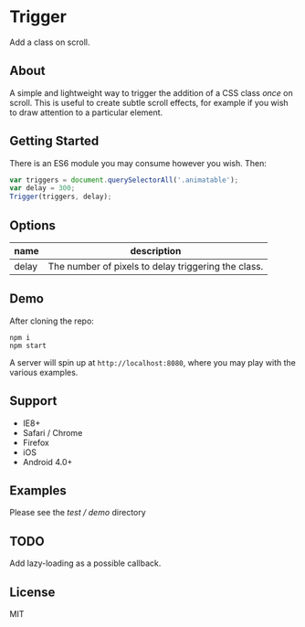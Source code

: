 # Trigger

Add a class on scroll.

## About

A simple and lightweight way to trigger the addition of a CSS class _once_ on scroll.
This is useful to create subtle scroll effects, for example if you wish to draw attention to a particular element.

## Getting Started
There is an ES6 module you may consume however you wish. Then:

```javascript
var triggers = document.querySelectorAll('.animatable');
var delay = 300;
Trigger(triggers, delay);
```

## Options

| name            | description |
| --------------- | ----------- |
| delay           | The number of pixels to delay triggering the class. |

## Demo

After cloning the repo:
```
npm i
npm start
```

A server will spin up at ```http://localhost:8080```, where you may play with the various examples.

## Support
* IE8+
* Safari / Chrome
* Firefox
* iOS
* Android 4.0+

## Examples

Please see the _test / demo_ directory

## TODO
Add lazy-loading as a possible callback.

## License
MIT
